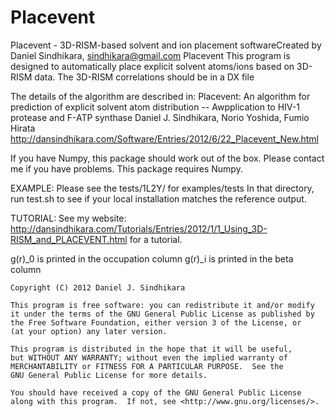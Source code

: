 Placevent
=========

Placevent - 3D-RISM-based solvent and ion placement softwareCreated by Daniel Sindhikara, sindhikara@gmail.com
Placevent
This program is designed to automatically place explicit solvent atoms/ions based
on 3D-RISM data. The 3D-RISM correlations should be in a DX file

The details of the algorithm are described in: 
Placevent: An algorithm for prediction of explicit solvent atom distribution -- Awpplication to HIV-1 protease and F-ATP synthase 
Daniel J. Sindhikara, Norio Yoshida, Fumio Hirata
http://dansindhikara.com/Software/Entries/2012/6/22_Placevent_New.html

If you have Numpy, this package should work out of the box. Please contact me if you have problems.
This package requires Numpy.

EXAMPLE:
Please see the tests/1L2Y/ for examples/tests
In that directory, run test.sh to see if your local installation matches the reference output.

TUTORIAL:
See my website: http://dansindhikara.com/Tutorials/Entries/2012/1/1_Using_3D-RISM_and_PLACEVENT.html
for a tutorial.


g(r)_0 is printed in the occupation column
g(r)_i is printed in the beta column



    Copyright (C) 2012 Daniel J. Sindhikara

    This program is free software: you can redistribute it and/or modify
    it under the terms of the GNU General Public License as published by
    the Free Software Foundation, either version 3 of the License, or
    (at your option) any later version.

    This program is distributed in the hope that it will be useful,
    but WITHOUT ANY WARRANTY; without even the implied warranty of
    MERCHANTABILITY or FITNESS FOR A PARTICULAR PURPOSE.  See the
    GNU General Public License for more details.

    You should have received a copy of the GNU General Public License
    along with this program.  If not, see <http://www.gnu.org/licenses/>.

